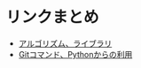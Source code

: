 # リンクまとめ

- [アルゴリズム、ライブラリ](https://dannyso16.github.io/AtCoderMemo/Algorithm.html)
- [Gitコマンド、Pythonからの利用](https://dannyso16.github.io/AtCoderMemo/Git.html)